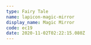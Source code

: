 ```yaml
---
type: Fairy Tale
name: lapicon-magic-mirror
display_name: Magic Mirror
code: ec19
date: 2020-11-02T02:22:15.080Z
---
```

